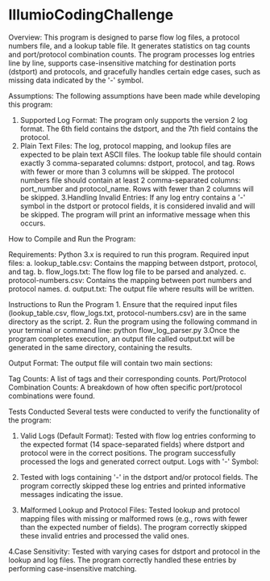# IllumioCodingChallenge

Overview:
This program is designed to parse flow log files, a protocol numbers file, and a lookup table file. It generates statistics on tag counts and port/protocol combination counts. The program processes log entries line by line, supports case-insensitive matching for destination ports (dstport) and protocols, and gracefully handles certain edge cases, such as missing data indicated by the '-' symbol.

Assumptions:
The following assumptions have been made while developing this program:

  1. Supported Log Format: The program only supports the version 2 log format. The 6th field contains the dstport, and the 7th field contains the protocol.
  2. Plain Text Files: The log, protocol mapping, and lookup files are expected to be plain text ASCII files.
        The lookup table file should contain exactly 3 comma-separated columns: dstport, protocol, and tag. Rows with fewer or more than 3 columns will be skipped.
        The protocol numbers file should contain at least 2 comma-separated columns: port_number and protocol_name. Rows with fewer than 2 columns will be skipped.
  3.Handling Invalid Entries: If any log entry contains a '-' symbol in the dstport or protocol fields, it is considered invalid and will be skipped. The program will print an informative message when this occurs.


How to Compile and Run the Program:

  Requirements:
    Python 3.x is required to run this program.
    Required input files:
      a. lookup_table.csv: Contains the mapping between dstport, protocol, and tag.
      b. flow_logs.txt: The flow log file to be parsed and analyzed.
      c. protocol-numbers.csv: Contains the mapping between port numbers and protocol names.
      d. output.txt: The output file where results will be written.
      
  Instructions to Run the Program
    1. Ensure that the required input files (lookup_table.csv, flow_logs.txt, protocol-numbers.csv) are in the same directory as the script.
    2. Run the program using the following command in your terminal or command line:
            python flow_log_parser.py
    3.Once the program completes execution, an output file called output.txt will be generated in the same directory, containing the results.


Output Format:
  The output file will contain two main sections:
  
  Tag Counts: A list of tags and their corresponding counts.
  Port/Protocol Combination Counts: A breakdown of how often specific port/protocol combinations were found.

Tests Conducted
Several tests were conducted to verify the functionality of the program:

   1. Valid Logs (Default Format): Tested with flow log entries conforming to the expected format (14 space-separated fields) where dstport and protocol were in the correct positions. The program successfully processed the logs and generated correct output.
Logs with '-' Symbol:

  2. Tested with logs containing '-' in the dstport and/or protocol fields. The program correctly skipped these log entries and printed informative messages indicating the issue.
  
  3. Malformed Lookup and Protocol Files: Tested lookup and protocol mapping files with missing or malformed rows (e.g., rows with fewer than the expected number of fields). The program correctly skipped these invalid entries and processed the valid ones.
  
  4.Case Sensitivity: Tested with varying cases for dstport and protocol in the lookup and log files. The program correctly handled these entries by performing case-insensitive matching.

    
